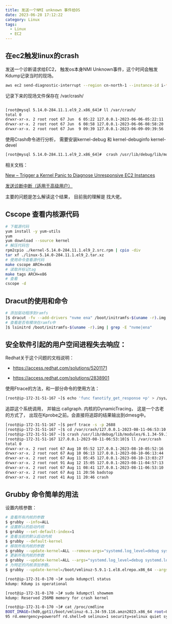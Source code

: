 ```yaml
---
title: 发送一个NMI unknown 事件给OS
date: 2023-06-28 17:12:22
category: Linux
tags:
  - Linux
  - EC2
---
```


## 在ec2触发linux的crash

发送一个诊断请求给EC2， 触发os本身NMI Unknown事件，这个时间会触发Kdump记录当时的现场。

```bash
aws ec2 send-diagnostic-interrupt --region cn-north-1 --instance-id i-********************
```

记录下来的现场文件保存在 /var/crash/ 

```bash

[root@mysql 5.14.0-284.11.1.el9_2.x86_64]# ll /var/crash/
total 0
drwxr-xr-x. 2 root root 67 Jun  6 05:22 127.0.0.1-2023-06-06-05:22:11
drwxr-xr-x. 2 root root 67 Jun  6 08:58 127.0.0.1-2023-06-06-08:58:20
drwxr-xr-x. 2 root root 67 Jun  9 09:39 127.0.0.1-2023-06-09-09:39:56

```

使用Crash命令进行分析， 需要安装kernel-debug 和 kernel-debuginfo kernel-devel

```bash
[root@mysql 5.14.0-284.11.1.el9_2.x86_64]#  crash /usr/lib/debug/lib/modules/5.14.0-284.11.1.el9_2.x86_64/vmlinux /var/crash/127.0.0.1-2023-06-09-09\:39\:56/vmcore
```

相关文档： 

[New – Trigger a Kernel Panic to Diagnose Unresponsive EC2 Instances](https://aws.amazon.com/blogs/aws/new-trigger-a-kernel-panic-to-diagnose-unresponsive-ec2-instances/)

[发送诊断中断（适用于高级用户）](https://docs.aws.amazon.com/zh_cn/AWSEC2/latest/UserGuide/diagnostic-interrupt.html)

主要的问题是怎么解读这个结果， 目前我的理解是 找大佬。

## Cscope 查看内核源代码

```bash
# 下载源代码
yum install -y yum-utils
yum 
yum download --source kernel
# 解压代码包
rpm2cpio ./kernel-5.14.0-284.11.1.el9_2.src.rpm | cpio -div
tar xf ./linux-5.14.0-284.11.1.el9_2.tar.xz
# 使用命令查看源代码
make cscope ARCH=x86
# 读取并标记tag
make tags ARCH=x86
# 查看
cscope -d
```

## Dracut的使用和命令

```bash
# 添加驱动程序到ramfs
]$ dracut -fv --add-drivers "nvme ena" /boot/initramfs-$(uname -r).img $(uname -r)
# 查看是否有模块在ramfs中
]$ lsinitrd /boot/initramfs-$(uname -r).img | grep -E "nvme|ena"
```

## 安全软件引起的用户空间进程失去响应：

Redhat关于这个问题的文档说明： 

- https://access.redhat.com/solutions/5201171

- https://access.redhat.com/solutions/2838901

使用Ftrace的方法，和一部分命令的使用方法： 

```bash
[root@ip-172-31-51-167 ~]$ echo 'func fanotify_get_response +p' > /sys/kernel/debug/dynamic_debug/control
```

追踪这个系统调用， 并输出 callgraph.
内核的DynamicTracing， 这是一个古老的方式了， 出现在Kprobe之前。会直接将追踪的结果输出到dmesg中。 

```bash
[root@ip-172-31-51-167 ~]$ perf trace -s -p 2688
[root@ip-172-31-51-167 ~]$ cd /var/crash/127.0.0.1-2023-08-11-06:53:10
[root@ip-172-31-51-167 ~]$ crash /usr/lib/debug/lib/modules/6.1.34-59.116.amzn2023.x86_64/vmlinux  vmcore
[root@ip-172-31-51-167 127.0.0.1-2023-08-11-06:53:10]$ ll /var/crash
total 0
drwxr-xr-x. 2 root root 67 Aug 10 05:52 127.0.0.1-2023-08-10-05:52:16
drwxr-xr-x. 2 root root 67 Aug 10 06:13 127.0.0.1-2023-08-10-06:13:44
drwxr-xr-x. 2 root root 67 Aug 11 05:45 127.0.0.1-2023-08-10-13:03:27
drwxr-xr-x. 2 root root 91 Aug 12 15:05 127.0.0.1-2023-08-11-04:57:13
drwxr-xr-x. 2 root root 67 Aug 11 08:41 127.0.0.1-2023-08-11-06:53:10
drwxr-xr-x. 2 root root 67 Aug 11 20:56 badstop
drwxr-xr-x. 2 root root 41 Aug 11 20:46 crash
```

## Grubby 命令简单的用法

设置内核参数： 

```bash
# 查看所有内核的参数
$ grubby --info=ALL
# 设置默认的启动内核
$ grubby --set-default-index=1
# 查看当前的默认启动内核
$ grubby --default-kernel
# 移除所有内核的参数
$ grubby --update-kernel=ALL --remove-args="systemd.log_level=debug systemd.log_target=kmsg log_buf_len=1M loglevel=8 crashkernel=512M"
# 更新所有内核的参数
$ grubby --update-kernel=ALL --args="systemd.log_level=debug systemd.log_target=kmsg log_buf_len=1M loglevel=8 crashkernel=512M"
# 为特定的内核添加参数。
$ grubby --update-kernel=/boot/vmlinuz-5.9.1-1.el8.elrepo.x86_64 --args=“systemd.log_level=debug systemd.log_target=kmsg log_buf_len=1M loglevel=8 crashkernel=512M”

[root@ip-172-31-0-170 ~]# sudo kdumpctl status
kdump: Kdump is operational

[root@ip-172-31-0-170 ~]# sudo kdumpctl showmem
kdump: Reserved 256MB memory for crash kernel

[root@ip-172-31-0-170 ~]# cat /proc/cmdline
BOOT_IMAGE=(hd0,gpt1)/boot/vmlinuz-6.1.34-59.116.amzn2023.x86_64 root=UUID=483d7075-a0f8-4ba8-a951-a668fa079cac ro console=tty0 console=ttyS0,115200n8 nvme_core.io_timeout=42949672
95 rd.emergency=poweroff rd.shell=0 selinux=1 security=selinux quiet systemd.log_level=debug systemd.log_target=kmsg log_buf_len=1M loglevel=8 crashkernel=512M

```


